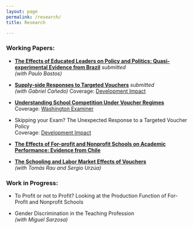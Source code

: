 ```yaml
---
layout: page
permalink: /research/
title: Research

---
```


###  Working Papers:  

* <a href="files/educated_leaders.pdf" target="_blank">**The Effects of Educated Leaders on Policy and Politics: Quasi-experimental Evidence from Brazil**</a> *submitted*  
*(with Paulo Bastos)*

* <a href="files/supply_side.pdf" target="_blank">**Supply-side Responses to Targeted Vouchers**</a> *submitted*  
*(with Gabriel Cañedo)* 
Coverage: <a href="https://blogs.worldbank.org/impactevaluations/whats-latest-research-development-economics-roundup-neudc-2021?CID=WBW_AL_BlogNotification_EN_EXT" target="_blank">  Development Impact</a>

* <a href="files/Vouchers.pdf" target="_blank">**Understanding School Competition Under Voucher Regimes**</a>  
Coverage: <a href="https://www.washingtonexaminer.com/opinion/regulations-are-keeping-the-best-private-schools-out-of-school-voucher-programs" target="_blank">Washington Examiner</a>

* Skipping your Exam? The Unexpected Response to a Targeted Voucher Policy  
Coverage: <a href="https://blogs.worldbank.org/impactevaluations/whats-latest-research-development-economics-round-neudc-2019" target="_blank">Development Impact</a>

* <a href="files/For_Prof.pdf" target="_blank">**The Effects of For-profit and Nonprofit Schools on Academic Performance: Evidence from Chile**</a>

* <a href="files/Schooling_Labor_Vouchers.pdf" target="_blank">**The Schooling and Labor Market Effects of Vouchers**</a>  
*(with Tomás Rau and Sergio Urzúa)*

### Work in Progress:  

* To Profit or not to Profit? Looking at the Production Function of For-Profit and Nonprofit Schools

* Gender Discrimination in the Teaching Profession  
*(with Miguel Sarzosa)*